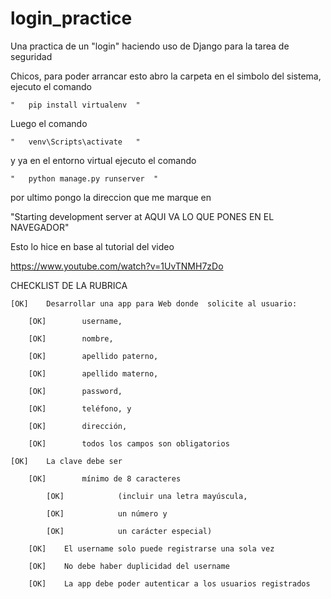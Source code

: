 # login_practice
Una practica de un "login" haciendo uso de Django para la tarea de seguridad

Chicos, para poder arrancar esto abro la carpeta en el simbolo del sistema,
ejecuto el comando

    "   pip install virtualenv  "

Luego el comando

    "	venv\Scripts\activate	"

y ya en el entorno virtual ejecuto el comando

    "	python manage.py runserver	"

por ultimo pongo la direccion que me marque en

"Starting development server at AQUI VA LO QUE PONES EN EL NAVEGADOR"

Esto lo hice en base al tutorial del video

https://www.youtube.com/watch?v=1UvTNMH7zDo

CHECKLIST DE LA RUBRICA

    [OK]    Desarrollar una app para Web donde  solicite al usuario:

        [OK]        username,

        [OK]        nombre,

        [OK]        apellido paterno,

        [OK]        apellido materno,

        [OK]        password,

        [OK]        teléfono, y

        [OK]        dirección,

        [OK]        todos los campos son obligatorios

    [OK]    La clave debe ser

        [OK]        mínimo de 8 caracteres

            [OK]            (incluir una letra mayúscula,

            [OK]            un número y

            [OK]            un carácter especial)

        [OK]    El username solo puede registrarse una sola vez

        [OK]    No debe haber duplicidad del username

        [OK]    La app debe poder autenticar a los usuarios registrados
